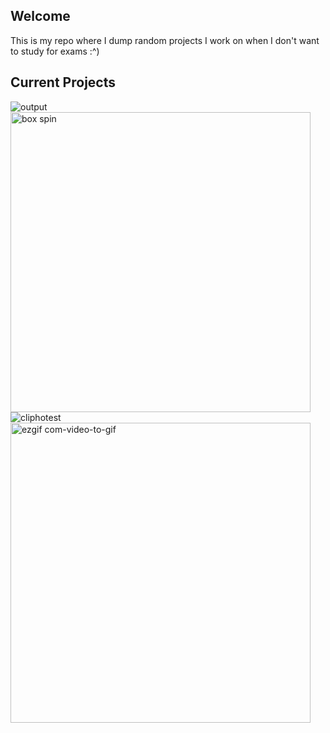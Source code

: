 ##  Welcome
This is my repo where I dump random projects I work on when I don't want to study for exams :^)
 
## Current Projects
![output](https://github.com/user-attachments/assets/ee549a8f-8176-4ca6-a045-ff5510590b6c)
<img src="https://user-images.githubusercontent.com/55419973/229313582-c7d37c79-384a-40dc-8f77-fb24f10fc1b3.gif" alt="box spin" width="480"/>
![cliphotest](https://user-images.githubusercontent.com/55419973/212254368-8acf8208-8d4b-4126-9289-03ec34fec686.gif)
<img src="https://user-images.githubusercontent.com/55419973/224909234-f550152d-56ee-4dc1-83d4-f4bf6bcd1280.gif" alt="ezgif com-video-to-gif" width="480"/>
